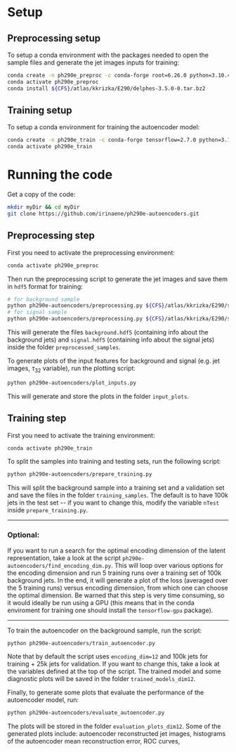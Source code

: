 # Setup

## Preprocessing setup

To setup a conda environment with the packages needed to open the sample files and generate the jet images inputs for training:
```bash
conda create -n ph290e_preproc -c conda-forge root=6.26.0 python=3.10.4 scipy=1.8.0 h5py=3.6.0 matplotlib=3.5.1 scikit-learn=1.0.2
conda activate ph290e_preproc
conda install ${CFS}/atlas/kkrizka/E290/delphes-3.5.0-0.tar.bz2
```

## Training setup

To setup a conda environment for training the autoencoder model:
```bash
conda create -n ph290e_train -c conda-forge tensorflow=2.7.0 python=3.10.4 h5py=3.6.0 matplotlib=3.5.1
conda activate ph290e_train
```

# Running the code

Get a copy of the code:
```bash
mkdir myDir && cd myDir
git clone https://github.com/irinaene/ph290e-autoencoders.git
```

## Preprocessing step
First you need to activate the preprocessing environment:
```bash
conda activate ph290e_preproc
```

Then run the preprocessing script to generate the jet images and save them in `hdf5` format for training:
```bash
# for background sample
python ph290e-autoencoders/preprocessing.py ${CFS}/atlas/kkrizka/E290/samples/v0.0.1/dijet/run_01_*/tag_1_delphes_events.root
# for signal sample
python ph290e-autoencoders/preprocessing.py ${CFS}/atlas/kkrizka/E290/samples/v0.0.1/ttbar/run_02_*/tag_1_delphes_events.root
```

This will generate the files `background.hdf5` (containing info about the background jets) and `signal.hdf5` (containing info about the signal jets) inside the folder `preprocessed_samples`.

To generate plots of the input features for background and signal (e.g. jet images, $\tau_32$ variable), run the plotting script:
```bash
python ph290e-autoencoders/plot_inputs.py
```
This will generate and store the plots in the folder `input_plots`.

## Training step
First you need to activate the training environment:
```bash
conda activate ph290e_train
```

To split the samples into training and testing sets, run the following script:
```bash
python ph290e-autoencoders/prepare_training.py
```
This will split the background sample into a training set and a validation set and save the files in the folder `training_samples`. The default is to have 100k jets in the test set -- if you want to change this, modify the variable `nTest` inside `prepare_training.py`.

---

### Optional:
If you want to run a search for the optimal encoding dimension of the latent representation, take a look at the script `ph290e-autoencoders/find_encoding_dim.py`. This will loop over various options for the encoding dimension and run 5 training runs over a training set of 100k background jets. In the end, it will generate a plot of the loss (averaged over the 5 training runs) versus encoding dimension, from which one can choose the optimal dimension.
Be warned that this step is very time consuming, so it would ideally be run using a GPU (this means that in the conda enviroment for training one should install the `tensorflow-gpu` package).

---

To train the autoencoder on the background sample, run the script:
```bash
python ph290e-autoencoders/train_autoencoder.py
```
Note that by default the script uses `encoding_dim=12` and 100k jets for training + 25k jets for validation. If you want to change this, take a look at the variables defined at the top of the script.
The trained model and some diagnostic plots will be saved in the folder `trained_models_dim12`.

Finally, to generate some plots that evaluate the performance of the autoencoder model, run:
```bash
python ph290e-autoencoders/evaluate_autoencoder.py
```
The plots will be stored in the folder `evaluation_plots_dim12`. Some of the generated plots include: autoencoder reconstructed jet images, histograms of the autoencoder mean reconstruction error, ROC curves, 
